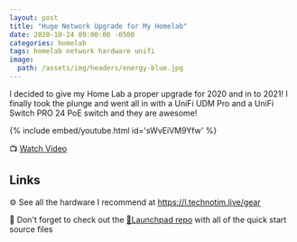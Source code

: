 ```yaml
---
layout: post
title: "Huge Network Upgrade for My Homelab"
date: 2020-10-24 09:00:00 -0500
categories: homelab
tags: homelab network hardware unifi
image:
  path: /assets/img/headers/energy-blue.jpg
---
```


I decided to give my Home Lab a proper upgrade for 2020 and in to 2021!  I finally took the plunge and went all in with a UniFi UDM Pro and a UniFi Switch PRO 24 PoE switch and they are awesome!

{% include embed/youtube.html id='sWvEiVM9Yfw' %}

📺 [Watch Video](https://www.youtube.com/watch?v=sWvEiVM9Yfw)

## Links

⚙️ See all the hardware I recommend at <https://l.technotim.live/gear>

🚀 Don't forget to check out the [🚀Launchpad repo](https://l.technotim.live/quick-start) with all of the quick start source files
